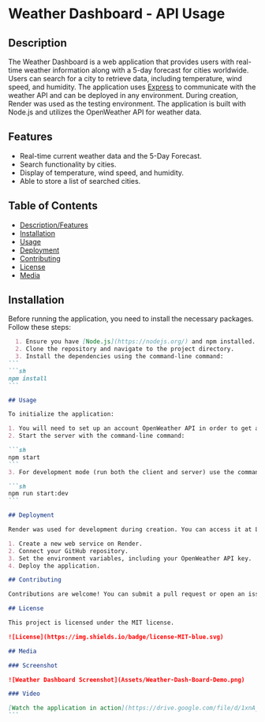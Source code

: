 # Weather Dashboard - API Usage
  
## Description
  
The Weather Dashboard is a web application that provides users with real-time weather information along with a 5-day forecast for cities worldwide. Users can search for a city to retrieve data, including temperature, wind speed, and humidity. The application uses [Express](https://expressjs.com/) to communicate with the weather API and can be deployed in any environment. During creation, Render was used as the testing environment. The application is built with Node.js and utilizes the OpenWeather API for weather data.
  
## Features

* Real-time current weather data and the 5-Day Forecast.
* Search functionality by cities.
* Display of temperature, wind speed, and humidity. 
* Able to store a list of searched cities.

## Table of Contents

- [Description/Features](#description)
- [Installation](#installation)
- [Usage](#usage)
- [Deployment](#deployment)
- [Contributing](#contributing)
- [License](#license)
- [Media](#media)
    
## Installation
  
Before running the application, you need to install the necessary packages. Follow these steps:
   ````markdown
     1. Ensure you have [Node.js](https://nodejs.org/) and npm installed.
     2. Clone the repository and navigate to the project directory.
     3. Install the dependencies using the command-line command:
  ```
   ```sh
   npm install
   ```

## Usage

To initialize the application:

1. You will need to set up an account OpenWeather API in order to get an APIKey to access the OpenWeather API. Be sure to update the environment variable in the `.env` file with your key.
2. Start the server with the command-line command:
  
   ```sh
   npm start
   ```
3. For development mode (run both the client and server) use the command-line command:
  
   ```sh
   npm run start:dev
   ```

## Deployment

Render was used for development during creation. You can access it at Live URL. However, the application is set up to run in any deployment environment. To deploy the application to Render, follow these steps:

1. Create a new web service on Render.
2. Connect your GitHub repository.
3. Set the environment variables, including your OpenWeather API key.
4. Deploy the application.

## Contributing

Contributions are welcome! You can submit a pull request or open an issue for any bugs or feature request.

## License

This project is licensed under the MIT license.

![License](https://img.shields.io/badge/license-MIT-blue.svg)

## Media

### Screenshot

![Weather Dashboard Screenshot](Assets/Weather-Dash-Board-Demo.png)

### Video

[Watch the application in action](https://drive.google.com/file/d/1xnA_cLHrZ3BbK3Slm0bf_kjhU4KPCstX/view?usp=sharing)
```

